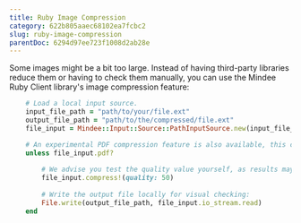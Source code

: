 ```yaml
---
title: Ruby Image Compression
category: 622b805aaec68102ea7fcbc2
slug: ruby-image-compression
parentDoc: 6294d97ee723f1008d2ab28e
---
```


Some images might be a bit too large.
Instead of having third-party libraries reduce them or having to check them manually,
you can use the Mindee Ruby Client library's image compression feature:

```ruby
    # Load a local input source.
    input_file_path = "path/to/your/file.ext"
    output_file_path = "path/to/the/compressed/file.ext"
    file_input = Mindee::Input::Source::PathInputSource.new(input_file_path)

    # An experimental PDF compression feature is also available, this check ensures we only apply it to images.
    unless file_input.pdf?
    
        # We advise you test the quality value yourself, as results may vary greatly depending on the input file
        file_input.compress!(quality: 50)
    
        # Write the output file locally for visual checking:
        File.write(output_file_path, file_input.io_stream.read)
    end
```

